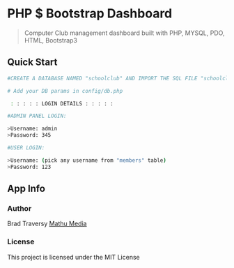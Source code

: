 # PHP $ Bootstrap Dashboard

> Computer Club management dashboard built with PHP, MYSQL, PDO, HTML, Bootstrap3

## Quick Start

```bash
#CREATE A DATABASE NAMED "schoolclub" AND IMPORT THE SQL FILE "schoolclub.sql" FROM THE "sql file" FOLDER

# Add your DB params in config/db.php

 : : : : : LOGIN DETAILS : : : : : 

#ADMIN PANEL LOGIN:

>Username: admin
>Password: 345

#USER LOGIN:

>Username: (pick any username from "members" table)
>Password: 123
```

## App Info

### Author

Brad Traversy
[Mathu Media](http://www.mathumedia.com)

### License

This project is licensed under the MIT License